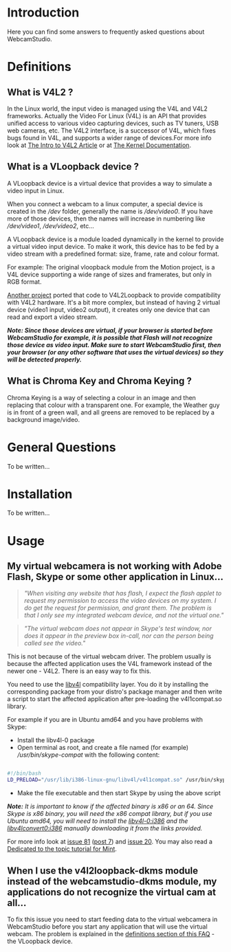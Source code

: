 

# Introduction #
Here you can find some answers to frequently asked questions about WebcamStudio.

# Definitions #
## What is V4L2 ? ##
In the Linux world, the input video is managed using the V4L and V4L2 frameworks. Actually the Video For Linux (V4L) is an API that provides unified access to various video capturing devices, such as TV tuners, USB web cameras, etc. The V4L2 interface, is a successor of V4L, which fixes bugs found in V4L, and supports a wider range of devices.For more info look at [The Intro to V4L2 Article](http://www.linuxfordevices.com/c/a/Linux-For-Devices-Articles/Intro-to-V4L2/) or at [The Kernel Documentation](https://www.kernel.org/doc/Documentation/video4linux/v4l2-framework.txt).

## What is a VLoopback device ? ##
A VLoopback device is a virtual device that provides a way to simulate a video input in Linux.

When you connect a webcam to a linux computer, a special device is created in the _/dev_ folder, generally the name is _/dev/video0_. If you have more of those devices, then the names will increase in numbering like _/dev/video1_, _/dev/video2_, etc...

A VLoopback device is a module loaded dynamically in the kernel to provide a virtual video input device. To make it work, this device has to be fed by a video stream with a predefined format: size, frame, rate and colour format.

For example: The original vloopback module from the Motion project, is a V4L device supporting a wide range of sizes and framerates, but only in RGB format.

[Another project](https://github.com/umlaeute/v4l2loopback) ported that code to V4L2Loopback to provide compatibility with V4L2 hardware. It's a bit more complex, but instead of having 2 virtual device (video1 input, video2 output), it creates only one device that can read and export a video stream.

_**Note: Since those devices are virtual, if your browser is started before WebcamStudio for example, it is possible that Flash will not recognize those device as video input.  Make sure to start WebcamStudio first, then your browser (or any other software that uses the virtual devices) so they will be detected properly.**_

## What is Chroma Key and Chroma Keying ? ##
Chroma Keying is a way of selecting a colour in an image and then replacing that colour with a transparent one.  For example, the Weather guy is in front of a green wall, and all greens are removed to be replaced by a background image/video.


# General Questions #
To be written...


# Installation #
To be written...


# Usage #
## My virtual webcamera is not working with Adobe Flash, Skype or some other application in Linux... ##
> _"When visiting any website that has flash, I expect the flash applet to request my permission to access the video devices on my system.  I do get the request for permission, and grant them. The problem is that I only see my integrated webcam device, and not the virtual one."_

> _"The virtual webcam does not appear in Skype's test window, nor does it appear in the preview box in-call, nor can the person being called see the video."_

This is not because of the virtual webcam driver. The problem usually is because the affected application uses the V4L framework instead of the newer one - V4L2.
There is an easy way to fix this.

You need to use the [libv4l](http://linuxtv.org/downloads/v4l-utils/) compatibility layer. You do it by installing the corresponding package from your distro's package manager and then write a script to start the affected application after pre-loading the v4l1compat.so library.

For example if you are in Ubuntu amd64 and you have problems with Skype:
  * Install the libv4l-0 package
  * Open terminal as root, and create a file named (for example) _/usr/bin/skype-compat_ with the following content:
```sh

#!/bin/bash
LD_PRELOAD="/usr/lib/i386-linux-gnu/libv4l/v4l1compat.so" /usr/bin/skype
```
  * Make the file executable and then start Skype by using the above script

_**Note:** It is important to know if the affected binary is x86 or an 64. Since Skype is x86 binary, you will need the x86 compat library, but if you use Ubuntu amd64, you will need to install the [libv4l-0:i386](http://packages.ubuntu.com/quantal/libv4l-0) and the [libv4lconvert0:i386](http://packages.ubuntu.com/quantal/libv4lconvert0) manually downloading it from the links provided._

For more info look at [issue 81](https://code.google.com/p/webcamstudio/issues/detail?id=81) ([post 7](https://code.google.com/p/webcamstudio/issues/detail?id=81#c7)) and [issue 20](https://code.google.com/p/webcamstudio/issues/detail?id=20). You may also read a [Dedicated to the topic tutorial for Mint](http://community.linuxmint.com/tutorial/view/219).

## When I use the v4l2loopback-dkms module instead of the webcamstudio-dkms module, my applications do not recognize the virtual cam at all... ##
To fix this issue you need to start feeding data to the virtual webcamera in WebcamStudio before you start any application that will use the virtual webcam.
The problem is explained in the [definitions section of this FAQ](FAQ#Definitions.md) - the VLoopback device.
